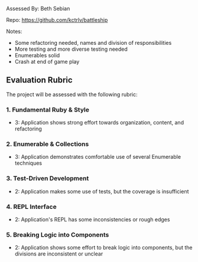 Assessed By: Beth Sebian

Repo: https://github.com/kctrlv/battleship

Notes:
- Some refactoring needed, names and division of responsibilities
- More testing and more diverse testing needed
- Enumerables solid
- Crash at end of game play

## Evaluation Rubric

The project will be assessed with the following rubric:

### 1. Fundamental Ruby & Style
* 3: Application shows strong effort towards organization, content, and refactoring

### 2. Enumerable & Collections
* 3: Application demonstrates comfortable use of several Enumerable techniques

### 3. Test-Driven Development
* 2: Application makes some use of tests, but the coverage is insufficient

### 4. REPL Interface
* 2: Application's REPL has some inconsistencies or rough edges

### 5. Breaking Logic into Components
* 2: Application shows some effort to break logic into components, but the divisions are inconsistent or unclear
